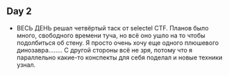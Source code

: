 ## Day 2

- ВЕСЬ ДЕНЬ решал четвёртый таск от selectel CTF. Планов было много, свободного времени туча, но всё оно ушло на то чтобы подолбиться об стену. Я просто очень хочу еще одного плюшевого динозавра........
  С другой стороны всё не зря, потому что я параллельно какие-то конспекты для себя поделал и новые техники узнал.
